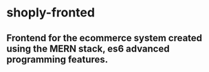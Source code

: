 # shoply-fronted
## Frontend for the ecommerce system created using the MERN stack, es6 advanced programming features.
